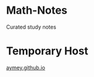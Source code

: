 # Math-Notes
Curated study notes

# Temporary Host
[aymey.github.io](https://aymey.github.io/Math-Notes/output/Math-Notes.pdf)
